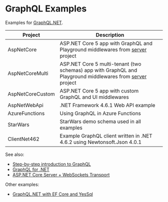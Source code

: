 # GraphQL Examples

Examples for [GraphQL.NET](https://github.com/graphql-dotnet/graphql-dotnet).

| Project          | Description |
|------------------|-------------|
| AspNetCore       | ASP.NET Core 5 app with GraphQL and Playground middlewares from [server](https://github.com/graphql-dotnet/server) project |
| AspNetCoreMulti  | ASP.NET Core 5 multi-tenant (two schemas) app with GraphQL and Playground middlewares from [server](https://github.com/graphql-dotnet/server) project |
| AspNetCoreCustom | ASP.NET Core 5 app with custom GraphQL and UI middlewares |
| AspNetWebApi     | .NET Framework 4.6.1 Web API example |
| AzureFunctions   | Using GraphQL in Azure Functions |
| StarWars         | StarWars demo schema used in all examples |
| ClientNet462     | Example GraphQL client written in .NET 4.6.2 using Newtonsoft.Json 4.0.1 |

See also:

- [Step-by-step introduction to GraphQL](https://graphql.org/learn/)
- [GraphQL for .NET](https://github.com/graphql-dotnet/graphql-dotnet)
- [ASP.NET Core Server + WebSockets Transport](https://github.com/graphql-dotnet/server)

Other examples:

- [GraphQL.NET with EF Core and YesSql](https://github.com/PoisnFang/Poisn.GraphQL)
